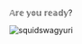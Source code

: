 # ‎ 

   𝔸𝕣𝕖 𝕪𝕠𝕦 𝕣𝕖𝕒𝕕𝕪?




<p align="left"> <img src="https://komarev.com/ghpvc/?username=squidswagyuri&label=Profile%20views&color=0e75b6&style=flat" alt="squidswagyuri" /> </p>


<p align="left">
</p>
